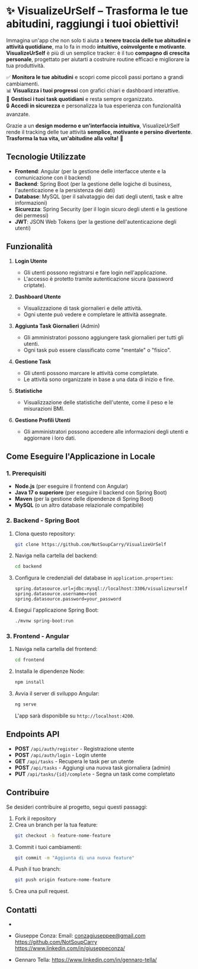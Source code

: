 
# ✨ **VisualizeUrSelf – Trasforma le tue abitudini, raggiungi i tuoi obiettivi!**  

Immagina un'app che non solo ti aiuta a **tenere traccia delle tue abitudini e attività quotidiane**, ma lo fa in modo **intuitivo, coinvolgente e motivante**. **VisualizeUrSelf** è più di un semplice tracker: è il tuo **compagno di crescita personale**, progettato per aiutarti a costruire routine efficaci e migliorare la tua produttività.  

✅ **Monitora le tue abitudini** e scopri come piccoli passi portano a grandi cambiamenti.  
📊 **Visualizza i tuoi progressi** con grafici chiari e dashboard interattive.  
🎯 **Gestisci i tuoi task quotidiani** e resta sempre organizzato.  
🔒 **Accedi in sicurezza** e personalizza la tua esperienza con funzionalità avanzate.  

Grazie a un **design moderno e un'interfaccia intuitiva**, VisualizeUrSelf rende il tracking delle tue attività **semplice, motivante e persino divertente**. **Trasforma la tua vita, un'abitudine alla volta!** 🚀


## Tecnologie Utilizzate

- **Frontend**: Angular (per la gestione delle interfacce utente e la comunicazione con il backend)
- **Backend**: Spring Boot (per la gestione delle logiche di business, l'autenticazione e la persistenza dei dati)
- **Database**: MySQL (per il salvataggio dei dati degli utenti, task e altre informazioni)
- **Sicurezza**: Spring Security (per il login sicuro degli utenti e la gestione dei permessi)
- **JWT**: JSON Web Tokens (per la gestione dell'autenticazione degli utenti)

## Funzionalità

1. **Login Utente**
   - Gli utenti possono registrarsi e fare login nell'applicazione.
   - L'accesso è protetto tramite autenticazione sicura (password criptate).
   
2. **Dashboard Utente**
   - Visualizzazione di task giornalieri e delle attività.
   - Ogni utente può vedere e completare le attività assegnate.

3. **Aggiunta Task Giornalieri** (Admin)
   - Gli amministratori possono aggiungere task giornalieri per tutti gli utenti.
   - Ogni task può essere classificato come "mentale" o "fisico".

4. **Gestione Task**
   - Gli utenti possono marcare le attività come completate.
   - Le attività sono organizzate in base a una data di inizio e fine.

5. **Statistiche**
   - Visualizzazione delle statistiche dell'utente, come il peso e le misurazioni BMI.

6. **Gestione Profili Utenti**
   - Gli amministratori possono accedere alle informazioni degli utenti e aggiornare i loro dati.

## Come Eseguire l'Applicazione in Locale

### 1. Prerequisiti

- **Node.js** (per eseguire il frontend con Angular)
- **Java 17 o superiore** (per eseguire il backend con Spring Boot)
- **Maven** (per la gestione delle dipendenze di Spring Boot)
- **MySQL** (o un altro database relazionale compatibile)

### 2. Backend - Spring Boot

1. Clona questo repository:
   ```bash
   git clone https://github.com/NotSoupCarry/VisualizeUrSelf
   ```
   
2. Naviga nella cartella del backend:
   ```bash
   cd backend
   ```

3. Configura le credenziali del database in `application.properties`:
   ```properties
   spring.datasource.url=jdbc:mysql://localhost:3306/visualizeurself
   spring.datasource.username=root
   spring.datasource.password=your_password
   ```

4. Esegui l'applicazione Spring Boot:
   ```bash
   ./mvnw spring-boot:run
   ```

### 3. Frontend - Angular

1. Naviga nella cartella del frontend:
   ```bash
   cd frontend
   ```

2. Installa le dipendenze Node:
   ```bash
   npm install
   ```

3. Avvia il server di sviluppo Angular:
   ```bash
   ng serve
   ```

   L'app sarà disponibile su `http://localhost:4200`.

## Endpoints API

- **POST** `/api/auth/register` - Registrazione utente
- **POST** `/api/auth/login` - Login utente
- **GET** `/api/tasks` - Recupera le task per un utente
- **POST** `/api/tasks` - Aggiungi una nuova task giornaliera (admin)
- **PUT** `/api/tasks/{id}/complete` - Segna un task come completato

## Contribuire

Se desideri contribuire al progetto, segui questi passaggi:

1. Fork il repository
2. Crea un branch per la tua feature:
   ```bash
   git checkout -b feature-nome-feature
   ```
3. Commit i tuoi cambiamenti:
   ```bash
   git commit -m "Aggiunta di una nuova feature"
   ```
4. Push il tuo branch:
   ```bash
   git push origin feature-nome-feature
   ```
5. Crea una pull request.


## Contatti

- 
- Giuseppe Conza:
Email: conzagiuseppee@gmail.com
https://github.com/NotSoupCarry
https://www.linkedin.com/in/giuseppeconza/

- Gennaro Tella:
https://www.linkedin.com/in/gennaro-tella/
